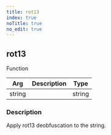 ```yaml
---
title: rot13
index: true
noTitle: true
no_edit: true
---
```




<div class="vql_item"></div>


## rot13
<span class='vql_type pull-right page-header'>Function</span>



<div class="vqlargs"></div>

Arg | Description | Type
----|-------------|-----
string||string

### Description

Apply rot13 deobfuscation to the string.

